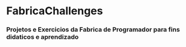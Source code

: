 # FabricaChallenges
  ### Projetos e Exercicios da Fabrica de Programador para fins didaticos e aprendizado
